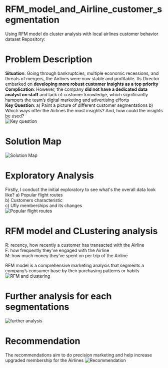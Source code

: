 # RFM_model_and_Airline_customer_segmentation
Using RFM model do cluster analysis with local airlines customer behavior dataset
Repository: 

# Problem Description
**Situation**: Going through bankruptcies, multiple economic recessions, and threats of mergers, the Airlines were now stable and profitable. Its Director embarked on **developing more robust customer insights as a top priority**  
**Complication**: However, the company **did not have a dedicated data analyst on staff** and lack of customer knowledge, which significantly hampers the team’s digital marketing and advertising efforts  
**Key Question**: 
a) Paint a picture of different customer segmentations 
b) Which ways offer the Airlines the most insights? And, how could the insights be used?  
![Key question](https://github.com/YenLing-Allison/RFM_model_and_Airline_customer_segmentation/assets/144725779/b637baa1-b3ca-46a3-aa44-c11d9f3cff16)

# Solution Map
![Solution Map](https://github.com/YenLing-Allison/RFM_model_and_Airline_customer_segmentation/assets/144725779/06257cb3-095e-4ea3-b51c-cb2f7f227626)

# Exploratory Analysis
Firstly, I conduct the initial exploratory to see what's the overall data look like?
a) Popular flight routes  
b) Customers characteristic  
c) Ufly memberships and its changes  
![Popular flight routes](https://github.com/YenLing-Allison/RFM_model_and_Airline_customer_segmentation/assets/144725779/4fc5201e-92e4-4bc0-b597-e3b074261302)

# RFM model and CLustering analysis
R: recency, how recently a customer has transacted with the Airline   
F: how frequently they’ve engaged with the Airline  
M: how much money they’ve spent on per trip of the Airline  

RFM model is a comprehensive marketing analysis that segments a company’s consumer base by their purchasing patterns or habits
![RFM and clustering](https://github.com/YenLing-Allison/RFM_model_and_Airline_customer_segmentation/assets/144725779/b2eb676f-892b-4cd6-8ede-838a0aa93ab7)

# Further analysis for each segmentations
![further analysis](https://github.com/YenLing-Allison/RFM_model_and_Airline_customer_segmentation/assets/144725779/fe27bcf3-cacb-4807-b7ff-ffd139098cb0)

# Recommendation
The recommendations aim to do precision marketing and help increase upgraded membership for the Airlines
![Recommendation](https://github.com/YenLing-Allison/RFM_model_and_Airline_customer_segmentation/assets/144725779/46fc38bd-0fae-4be2-a49b-5b269f8bb8f2)



